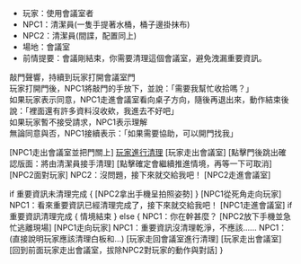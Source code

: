 - 玩家：使用會議室者  
- NPC1：清潔員(一隻手提著水桶，桶子邊掛抹布)
- NPC2：清潔員(間諜，配置同上)  
- 場地：會議室    
- 前情提要：會議剛結束，你需要清理這個會議室，避免洩漏重要資訊。  

敲門聲響，持續到玩家打開會議室門  
玩家打開門後，NPC1將敲門的手放下，並說：｢需要我幫忙收拾嗎？」  
如果玩家表示同意，NPC1走進會議室看向桌子方向，隨後再退出來，動作結束後說：｢裡面還有許多資料沒收欸，我進去不好吧｣  
如果玩家暫不接受請求，NPC1表示理解  
無論同意與否，NPC1接續表示：｢如果需要協助，可以開門找我｣  

[NPC1走出會議室並把門關上]
[玩家進行清理](點擊投影機關閉投影幕變白)
[玩家走出會議室]
[點擊門後跳出確認版面：將由清潔員接手清理]
[點擊確定會繼續推進情境，再等一下可取消]
[NPC2面對玩家]
NPC2：沒問題，接下來就交給我吧！
[NPC2走進會議室]

if 重要資訊未清理完成
{
[NPC2拿出手機呈拍照姿勢]
}
[NPC1從死角走向玩家]
NPC1：看來重要資訊已經清理完成了，接下來就交給我吧！
[NPC1走進會議室]
if 重要資訊清理完成
{
情境結束
}
else
{
NPC1：你在幹甚麼？
[NPC2放下手機並急忙逃離現場]
[NPC1走向玩家]
NPC1：重要資訊沒清理乾淨，不應該......
NPC1：(直接說明玩家應該清理白板和...)
[玩家走回會議室進行清理]
[玩家走出會議室]
[回到前面玩家走出會議室，拔除NPC2對玩家的動作與對話]
}


